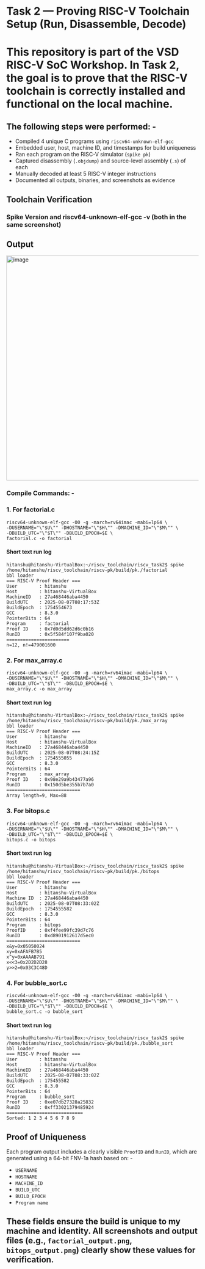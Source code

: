 # Task 2 — Proving RISC-V Toolchain Setup (Run, Disassemble, Decode)

# This repository is part of the VSD RISC-V SoC Workshop. In Task 2, the goal is to prove that the RISC-V toolchain is correctly installed and functional on the local machine.

## The following steps were performed: -
- Compiled 4 unique C programs using `riscv64-unknown-elf-gcc`
- Embedded user, host, machine ID, and timestamps for build uniqueness
- Ran each program on the RISC-V simulator (`spike pk`)
- Captured disassembly (`.objdump`) and source-level assembly (`.s`) of each
- Manually decoded at least 5 RISC-V integer instructions
- Documented all outputs, binaries, and screenshots as evidence

## Toolchain Verification

### Spike Version and riscv64-unknown-elf-gcc -v (both in the same screenshot)
## Output
<img width="1219" height="589" alt="image" src="https://github.com/user-attachments/assets/273a2db4-00a4-408c-bb81-caf9db7e18ba" />


### Compile Commands: -

### 1. For factorial.c
```
riscv64-unknown-elf-gcc -O0 -g -march=rv64imac -mabi=lp64 \
-DUSERNAME="\"$U\"" -DHOSTNAME="\"$H\"" -DMACHINE_ID="\"$M\"" \
-DBUILD_UTC="\"$T\"" -DBUILD_EPOCH=$E \
factorial.c -o factorial
```
#### Short text run log
```
hitanshu@hitanshu-VirtualBox:~/riscv_toolchain/riscv_task2$ spike /home/hitanshu/riscv_toolchain/riscv-pk/build/pk./factorial
bbl loader
=== RISC-V Proof Header ===
User        : hitanshu
Host        : hitanshu-VirtualBox
MachineID   : 27a468446aba4450
BuildUTC    : 2025-08-07T08:17:53Z
BuildEpoch  : 1754554673
GCC         : 8.3.0
PointerBits : 64
Program     : factorial
Proof ID    : 0x7d0d5dd62d6c0b16
RunID       : 0x5f584f107f9ba020
=======================
n=12, n!=479001600
```

### 2. For max_array.c
```
riscv64-unknown-elf-gcc -O0 -g -march=rv64imac -mabi=lp64 \
-DUSERNAME="\"$U\"" -DHOSTNAME="\"$H\"" -DMACHINE_ID="\"$M\"" \
-DBUILD_UTC="\"$T\"" -DBUILD_EPOCH=$E \
max_array.c -o max_array
```
#### Short text run log
```
hitanshu@hitanshu-VirtualBox:~/riscv_toolchain/riscv_task2$ spike /home/hitanshu/riscv_toolchain/riscv-pk/build/pk./max_array
bbl loader
=== RISC-V Proof Header ===
User        : hitanshu
Host        : hitanshu-VirtualBox
MachineID   : 27a468446aba4450
BuildUTC    : 2025-08-07T08:24:15Z
BuildEpoch  : 1754555055
GCC         : 8.3.0
PointerBits : 64
Program     : max_array
Proof ID    : 0x98e29a9b43477a96
RunID       : 0x150d5be355b7b7a0
===========================
Array length=9, Max=88
```

### 3. For bitops.c
```
riscv64-unknown-elf-gcc -O0 -g -march=rv64imac -mabi=lp64 \
-DUSERNAME="\"$U\"" -DHOSTNAME="\"$H\"" -DMACHINE_ID="\"$M\"" \
-DBUILD_UTC="\"$T\"" -DBUILD_EPOCH=$E \
bitops.c -o bitops
```
#### Short text run log
```
hitanshu@hitanshu-VirtualBox:~/riscv_toolchain/riscv_task2$ spike /home/hitanshu/riscv_toolchain/riscv-pk/build/pk./bitops
bbl loader
=== RISC-V Proof Header ===
User        : hitanshu
Host        : hitanshu-VirtualBox
Machine ID  : 27a468446aba4450
BuildUTC    : 2025-08-07T08:33:02Z
BuildEpoch  : 1754555582
GCC         : 8.3.0
PointerBits : 64
Program     : bitops
ProofID     : 0xf4fee99fc39d7c76
RunID       : 0xd8901912617d5ec0
===========================
x&y=0x05050024
xy=0xAFAFB7B5
x^y=0xAAAAB791
x<<3=0x2D2D2D28
y>>2=0x03C3C48D
```

### 4. For bubble_sort.c
```
riscv64-unknown-elf-gcc -O0 -g -march=rv64imac -mabi=lp64 \
-DUSERNAME="\"$U\"" -DHOSTNAME="\"$H\"" -DMACHINE_ID="\"$M\"" \
-DBUILD_UTC="\"$T\"" -DBUILD_EPOCH=$E \
bubble_sort.c -o bubble_sort
```
#### Short text run log
```
hitanshu@hitanshu-VirtualBox:~/riscv_toolchain/riscv_task2$ spike /home/hitanshu/riscv_toolchain/riscv-pk/build/pk./bubble_sort
bbl loader
=== RISC-V Proof Header ===
User        : hitanshu
Host        : hitanshu-VirtualBox
MachineID   : 27a468446aba4450
BuildUTC    : 2025-08-07T08:33:02Z
BuildEpoch  : 175455582
GCC         : 8.3.0
PointerBits : 64
Program     : bubble_sort
Proof ID    : 0xe07db27328a25832
RunID       : 0xff33021379485924
============================
Sorted: 1 2 3 4 5 6 7 8 9
```


## Proof of Uniqueness

 Each program output includes a clearly visible `ProofID` and `RunID`, which are generated using a 64-bit FNV-1a hash based on: -

- `USERNAME`
- `HOSTNAME`
- `MACHINE_ID`
- `BUILD_UTC`
- `BUILD_EPOCH`
- `Program name`

## These fields ensure the build is unique to my machine and identity. All screenshots and output files (e.g., `factorial_output.png`, `bitops_output.png`) clearly show these values for verification.



